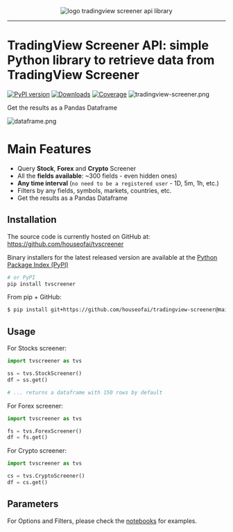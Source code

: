 <div align="center">
  <img alt="logo tradingview screener api library" src="https://raw.githubusercontent.com/houseofai/tvscreener/main/.github/img/logo-tradingview-screener-api.png"><br>
</div>

-----------------

# TradingView Screener API: simple Python library to retrieve data from TradingView Screener

[![PyPI version](https://badge.fury.io/py/tvscreener.svg)](https://badge.fury.io/py/tvscreener)
[![Downloads](https://pepy.tech/badge/tvscreener)](https://pepy.tech/project/tvscreener)
[![Coverage](https://codecov.io/github/houseofai/tvscreener/coverage.svg?branch=main)](https://codecov.io/gh/houseofai/tvscreener)
![tradingview-screener.png](https://raw.githubusercontent.com/houseofai/tvscreener/main/.github/img/tradingview-screener.png)

Get the results as a Pandas Dataframe

![dataframe.png](https://github.com/houseofai/tvscreener/blob/main/.github/img/dataframe.png?raw=true)

# Main Features

- Query **Stock**, **Forex** and **Crypto** Screener
- All the **fields available**: ~300 fields - even hidden ones)
- **Any time interval** (`no need to be a registered user` - 1D, 5m, 1h, etc.)
- Filters by any fields, symbols, markets, countries, etc.
- Get the results as a Pandas Dataframe

## Installation

The source code is currently hosted on GitHub at:
https://github.com/houseofai/tvscreener

Binary installers for the latest released version are available at the [Python
Package Index (PyPI)](https://pypi.org/project/tvscreener)

```sh
# or PyPI
pip install tvscreener
```

From pip + GitHub:

```sh
$ pip install git+https://github.com/houseofai/tradingview-screener@main
```

## Usage

For Stocks screener:

```python
import tvscreener as tvs

ss = tvs.StockScreener()
df = ss.get()

# ... returns a dataframe with 150 rows by default
``` 

For Forex screener:

```python
import tvscreener as tvs

fs = tvs.ForexScreener()
df = fs.get()
```

For Crypto screener:

```python
import tvscreener as tvs

cs = tvs.CryptoScreener()
df = cs.get()
```

## Parameters

For Options and Filters, please check the [notebooks](https://github.com/houseofai/tvscreener/tree/main/notebooks) for
examples.